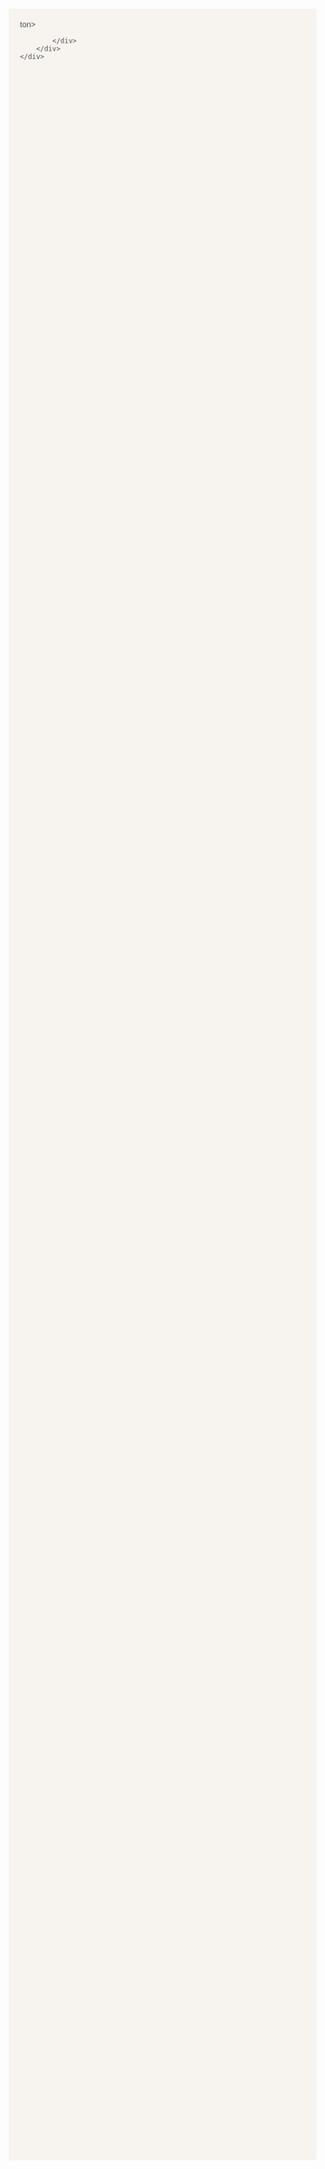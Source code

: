 <!DOCTYPE html>
<html lang="en">
<head>
    <meta charset="UTF-8">
    <meta name="viewport" content="width=device-width, initial-scale=5.0">
    <title>Giftbox Customization</title>
    <style>
        body {
            font-family: 'Poppins', sans-serif;
            margin: 0;
            padding: 0;
            background-color: #f7f4ef;
            color: #4f4f4f;
        }

        header {
            background-color: #eff5ef;
            padding: 20px;
            text-align: center;
            box-shadow: 0px 2px 4px rgba(0, 0, 0, 0.1);
        }

        .container {
            display: flex;
            margin: 20px auto;
            max-width: 1500px;
            padding: 0 20px;
        }

        .filters {
            flex: 1;
            margin-right: 30px;
            padding: 20px;
            background-color: #f7f4ef;
            border-radius: 8px;
            box-shadow: 0px 4px 8px rgba(0, 0, 0, 0.1);
        }

        .filters h3 {
            color: #8c6e3d;
        }

        .filters label {
            display: block;
            margin-bottom: 30px;
        }

        .filters select {
            width: 100%;
            padding: 20px;
            border-radius: 18px;
            border: 3px solid #ddd;
        }

        .filters .delete-filters {
            margin-top: 20px;
            text-align: center;
        }

        .filters .delete-filters button {
            background-color:  #d5852b;
            color: #fff;
            border: none;
            padding: 10px 20px;
            border-radius: 5px;
            cursor: pointer;
        }

        .main-content {
            flex: 3;
        }

        .products {
            display: grid;
            grid-template-columns: repeat(auto-fit, minmax(400px, 1fr));
            gap: 25px;
        }

        .product-item {
            display: flex;
            align-items: center;
            margin: 20px;
        }

        .product-item img {
            max-width: 200px;
            height: auto;
            margin-right: 20px;
            box-shadow: 0px 4px 8px rgba(0, 0, 0, 0.1);
            border-radius: 5px;
            transition: transform 0.2s ease-in-out;
        }

        .product-item img:hover {
            transform: scale(1.30);
        }

        .ai-tool {
            margin: 20px 0;
        }

        .ai-tool textarea {
            width: 100%;
            padding: 10px;
            border: 1px solid #ddd;
            border-radius: 5px;
            margin-bottom: 10px;
        }

        .ai-tool button {
            background-color: #d5852b;
            color: #fff;
            border: none;
            padding: 10px 20px;
            border-radius: 5px;
            cursor: pointer;
        }

        .ai-generated {
            display: flex;
            flex-direction: column;
            align-items: center;
            margin-top: 20px;
        }

        .ai-generated h4 {
            margin-bottom: 20px;
            font-size: 24px;
            color: #de951d;
        }

        .ai-generated .giftbox-items {
            display: flex;
            justify-content: center;
            gap: 25px; /* 1cm gap */
            margin: 0 auto;
        }

        .ai-generated .giftbox-item {
            text-align: center;
            display: flex;
            flex-direction: column;
            align-items: center;
        }

        .ai-generated .giftbox-item img {
            max-width: 120px; /* Standard image width */
            height: 120px; /* Standard image height */
            box-shadow: 0px 4px 8px rgba(0, 0, 0, 0.1);
            border-radius: 5px;
            object-fit: cover;
        }

        .design-options {
            display: flex;
            flex-direction: column;
        }

        .design-options label {
            margin-bottom: 15px;
        }

        .design-options select {
            width: 100%;
            padding: 10px;
            border-radius: 5px;
            border: 1px solid #ddd;
        }

        .personalize {
            display: flex;
            flex-direction: column;
            gap: 10px;
        }

        .personalize label {
            margin-bottom: 15px;
        }

        .personalize select, .personalize textarea {
            width: 100%;
            padding: 10px;
            border-radius: 5px;
            border: 1px solid #ddd;
        }

        .final-product {
            margin-top: 30px;
            text-align: center;
            background-color: #eff5ef;
            padding: 20px;
            border-radius: 8px;
            box-shadow: 0px 4px 8px rgba(0, 0, 0, 0.1);
        }

        .final-product img {
            max-width: 300px;
            height: auto;
            margin-bottom: 15px;
            border-radius: 5px;
        }

        .final-product p {
            font-size: 20px;
            color: #6e4c1e;
        }

        .price-slider {
            display: flex;
            align-items: center;
            margin-top: 20px;
        }

        .price-slider input[type="number"] {
            width: 80px;
            padding: 5px;
            font-size: 16px;
            border: 1px solid #ddd;
            border-radius: 5px;
            text-align: center;
        }

        .price-slider span {
            margin: 0 5px;
            font-size: 16px;
        }

        .discount-section {
            margin-top: 20px;
        }

        .discount-section input[type="text"] {
            padding: 8px;
            margin-right: 10px;
        }
    </style>
</head>
<body>

<header>
    <h1>Box It Yourself!</h1>
    <p>Your configurator for individual gift boxes</p>
</header>

<div class="container">
    <div class="filters">
        <h3>Filters</h3>
        <label>Occasion:
            <select>
                <option>All</option>
                <option>Birthday</option>
                <option>Anniversary</option>
                <option>Christmas</option>
                <option>Thank You</option>
                <option>Recovery Cheer-Up</option>
                <option>Birth</option>
                <option>Marriage</option>
            </select>
        </label>

        <!-- Updated Price Slider -->
        <div class="price-slider">
            <label for="min-price">Price Range:</label>
            <input type="number" id="min-price" name="min-price" value="10" min="10" max="100" step="1">
            <span>-</span>
            <input type="number" id="max-price" name="max-price" value="50" min="10" max="100" step="1">
            <span>€</span>
        </div>

        <label>Product Types:
            <select>
                <option>All</option>
                <option>Snacks</option>
                <option>Technique Tools</option>
                <option>Sports</option>
                <option>Clothes</option>
                <option>Drinks</option>
            </select>
        </label>

        <label>Ingredients:
            <select>
                <option>All</option>
                <option>Vegan</option>
                <option>Alcohol Free</option>
                <option>High Protein</option>
                <option>Low Sugar</option>
            </select>
        </label>

        <div class="delete-filters">
            <button>Delete All Filters</button>

        </div>
    </div>

    <div class="main-content">
        <div class="ai-tool">
            <h3>Use AI and create a box with your own ideas</h3>
            <textarea rows="3" placeholder="Describe your ideal gift box..."></textarea>
            <button>Create with AI</button>
            <div class="ai-generated">
                <h3>Best Sellers in Gift Boxes</h3>
                <div class="giftbox-items">
                    <div class="giftbox-item">
                        <img src="images/romantic-evening-set.jpg" alt="Romantic Evening Set">
                        <p>Romantic Evening Set</p>
                    </div>
                    <div class="giftbox-item">
                        <img src="images/relaxation-spa-kit.jpg" alt="Relaxation & Spa Kit">
                        <p>Relaxation & Spa Kit</p>
                    </div>
                    <div class="giftbox-item">
                        <img src="images/gourmet-treats.jpg" alt="Gourmet Treats Selection">
                        <p>Gourmet Treats Selection</p>
                    </div>
                </div>
            </div>
        </div>

        <!-- Step 1 -->
        <div class="step">
            <h2>Step 1: Choose Your Products</h2>
            <div class="products">
                <div class="product-item">
                    <img src="images/chocolate-gift.jpg" alt="Chocolate Gift Set">
                    <p>Chocolate Gift Set</p>
                </div>
                <div class="product-item">
                    <img src="images/luxury-candle.jpg" alt="Luxury Candle">
                    <p>Luxury Candle</p>
                </div>
                <div class="product-item">
                    <img src="images/gourmet-snacks.jpg" alt="Gourmet Snacks">
                    <p>Gourmet Snacks</p>
                </div>
                <div class="product-item">
                    <img src="images/tea-selection.jpg" alt="Tea Selection">
                    <p>Tea Selection</p>
                </div>
            </div>
        </div>

         <!DOCTYPE html>
<html lang="fa">
<head>
    <meta charset="UTF-8">
    <meta name="viewport" content="width=device-width, initial-scale=1.0">
    <title>Design Your Package</title>
    <style>
        /* استایل برای نوع بسته‌بندی */
        .package-options {
            display: flex;
            gap: 150px;
            margin-bottom: 20px;
        }

        .option {
            text-align: center;
            cursor: pointer;
        }

        .option img {
            width: 150px;
            height: 150px;
            border-radius: 100px;
            object-fit: cover;
        }

        .option p {
            margin-top: 15px;
            font-weight: bold;
        }

        .preview img {
            max-width: 200px;
            border-radius: 5px;
        }



        /* استایل کلی صفحه */
        body {
            font-family: Arial, sans-serif;
            direction: ltr;
            text-align: left;
            margin: 100;
            padding: 20px;
            background-color: #f7f4ef;
        }

        h2 {
            color: #333;
        }

        label {
            display: block;
            margin-bottom: 8px;
            margin-top: 15px;
            font-weight: bold;
        }

        select {
            width: 200px;
            padding: 8px;
            margin-bottom: 15px;
        }
    </style>
</head>
<body>

    <!-- Step 2 -->
    <div class="design-options">
        <h2>Step 2: Design Your Package</h2>

        <!-- انتخاب رنگ بسته -->
        <label for="color-choice">Color:</label>
        <select id="color-choice">
            <option value="red">Red</option>
            <option value="blue">Blue</option>
            <option value="green">Green</option>
            <option value="gold">Gold</option>
            <option value="silver">Silver</option>
        </select>

        <!-- انتخاب نوع بسته‌بندی به صورت تصاویر -->
        <label>Package Type:</label>
        <div class="package-options">
            <!-- گزینه Box -->
            <div class="option" onclick="setPackageType('box')">
                <img id="box-image" src="images/box.jpg" alt="Box">
                <p>Box</p>
            </div>

            <!-- گزینه Bag -->
            <div class="option" onclick="setPackageType('bag')">
                <img id="bag-image" src="images/bag.jpg" alt="Bag">
                <p>Bag</p>
            </div>

            <!-- گزینه Basket -->
            <div class="option" onclick="setPackageType('basket')">
                <img id="basket-image" src="images/basket.jpg" alt="Basket">
                <p>Basket</p>
            </div>
        </div>

        <!-- انتخاب طرح -->
        <label for="design-style">Design:</label>
        <select id="design-style">
            <option value="minimal">Minimal</option>
            <option value="floral">Floral</option>
            <option value="modern">Modern</option>
            <option value="festive">Festive</option>
        </select>

        <!-- پیش‌نمایش بسته -->
        <div class="preview">
            <h3>Package Preview</h3>
            <img id="package-preview" src="images/default-package.jpg" alt="Package Preview">
        </div>
    </div>

    <script>
        // تغییر نوع بسته‌بندی با کلیک روی هر یک از تصاویر
        function setPackageType(type) {
            let imageSrc = '';

            // انتخاب تصویر مربوط به هر نوع بسته
            switch (type) {
                case 'box':
                    imageSrc = 'images/box.jpg'; // تصویر مربوط به Box
                    break;
                case 'bag':
                    imageSrc = 'images/bag.jpg'; // تصویر مربوط به Bag
                    break;
                case 'basket':
                    imageSrc = 'images/basket.jpg'; // تصویر مربوط به Basket
                    break;
                default:
                    imageSrc = 'images/default-package.jpg'; // پیش‌فرض
            }

            // به روز رسانی تصویر پیش‌نمایش
            const packagePreview = document.getElementById('package-preview');
            packagePreview.src = imageSrc;
        }

        // تغییر پیش‌نمایش رنگ بسته
        const colorChoice = document.getElementById('color-choice');
        colorChoice.addEventListener('change', (e) => {
            const selectedColor = e.target.value;
            const packagePreview = document.getElementById('package-preview');
            packagePreview.src = images/package-${selectedColor}.jpg;
        });

        // تغییر طرح بسته
        const designStyle = document.getElementById('design-style');
        designStyle.addEventListener('change', (e) => {
            const selectedStyle = e.target.value;
            const packagePreview = document.getElementById('package-preview');
            packagePreview.src = images/package-${selectedStyle}.jpg;
        });

        // آپلود تصویر دلخواه
        const customDesignInput = document.getElementById('custom-design');
        customDesignInput.addEventListener('change', (e) => {
            const file = e.target.files[0];
            if (file) {
                const reader = new FileReader();
                reader.onload = (event) => {
                    const packagePreview = document.getElementById('package-preview');
                    packagePreview.src = event.target.result;
                };
                reader.readAsDataURL(file);
            }
        });
    </script>
</body>
</html>

        <!-- Step 3 -->
        <div class="step">
            <h2>Step 3: Personalize Your Gift</h2>
            <div class="personalize">
                <label>Choose a Card:
                    <select>
                        <option>Birthday</option>
                        <option>Thank You</option>
                        <option>Anniversary</option>
                    </select>
                </label>

                <label>Add a Message:
                    <textarea rows="4" placeholder="Write your message here..."></textarea>
                </label>
            </div>
        </div>

        <!-- Final Product Section -->
        <div class="step">
            <h2>Giftbox Preview</h2>
            <div class="summary">
                <p>Products:</p>
                <ul>
                    <li>Chocolate Gift Set</li>
                    <li>Luxury Candle</li>
                </ul>
                <p>Personalization:</p>
                <ul>
                    <li>Card: Thank You</li>
                    <li>Message: "You're amazing!"</li>
                </ul>
            </div>

            <div class="final-product">
                <h2>Your Final Product</h2>
                <img src="images/image1.jpg" alt="New Image">
                <p>Your carefully curated giftbox with all the personalized touches.</p>
            </div>

            <div class="discount-section">
    <label>Do you have a discount code?</label>
    <input type="text" placeholder="Enter code here">
    <button class="apply-discount">Apply Discount</button>
</div>

<p class="total-price">Total Price: €50</p>

<div class="buttons">
    <button>Add to Cart</button>
    <button>Order Now</button>
</div>

<style>
    .apply-discount {
        background-color: #d5852b;
        color: white;
        border: none;
        padding: 12px 30px;
        border-radius: 5px;
        font-size: 16px;
        cursor: pointer;
        transition: background-color 0.3s;
    }

    .apply-discount:hover {
        background-color: #f1a14c;
    }

    .buttons button {
        padding: 12px 25px;
        border-radius: 5px;
        cursor: pointer;
        background-color: #d5852b;
        color: white;
        border: none;
        transition: background-color 0.3s;
    }

    .buttons button:hover {
        background-color: #f1a14c;
    }
</style>ton>
            </div>
        </div>
    </div>
</div>

</body>
</html>

